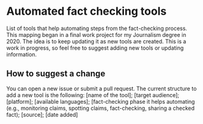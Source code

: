 # Automated fact checking tools

List of tools that help automating steps from the fact-checking process. This mapping began in a final work project for my Journalism degree in 2020. The idea is to keep updating it as new tools are created. This is a work in progress, so feel free to suggest adding new tools or updating information.

## How to suggest a change

You can open a new issue or submit a pull request. The current structure to add a new tool is the following:
[name of the tool]; [target audience]; [platform]; [available languages]; [fact-checking phase it helps automating (e.g., monitoring claims, spotting claims, fact-checking, sharing a checked fact); [source]; [date added]
